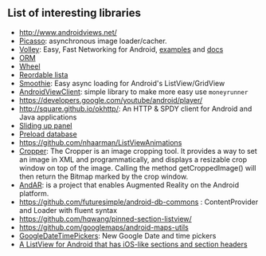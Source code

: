 List of interesting libraries
-----------------------------
 - http://www.androidviews.net/
 - [Picasso](https://github.com/square/picasso): asynchronous image loader/cacher.
 - [Volley](http://commondatastorage.googleapis.com/io-2013/presentations/110%20-%20Volley-%20Easy,%20Fast%20Networking%20for%20Android.pdf): Easy, Fast Networking for Android, [examples](http://ogrelab.ikratko.com/android-volley-examples-samples-and-demos/) and [docs](http://files.evancharlton.com/volley-docs/)
 - [ORM](https://github.com/pardom/ActiveAndroid/)
 - [Wheel](https://github.com/ai212983/android-spinnerwheel)
 - [Reordable lista](https://github.com/terlici/DragNDropList)
 - [Smoothie](https://github.com/lucasr/smoothie): Easy async loading for Android's ListView/GridView
 - [AndroidViewClient](https://github.com/dtmilano/AndroidViewClient/): simple library to make more easy use ``moneyrunner``
 - https://developers.google.com/youtube/android/player/
 - http://square.github.io/okhttp/: An HTTP & SPDY client for Android and Java applications
 - [Sliding up panel](https://github.com/umano/AndroidSlidingUpPanel)
 - [Preload database](https://github.com/jgilfelt/android-sqlite-asset-helper)
 - https://github.com/nhaarman/ListViewAnimations
 - [Cropper](https://github.com/edmodo/cropper): The Cropper is an image cropping tool. It provides a way to set an image in XML and programmatically, and displays a resizable crop window on top of the image. Calling the method getCroppedImage() will then return the Bitmap marked by the crop window.
 - [AndAR](https://code.google.com/p/andar/): is a project that enables Augmented Reality on the Android platform.
 - https://github.com/futuresimple/android-db-commons : ContentProvider and Loader with fluent syntax
 - https://github.com/hqwang/pinned-section-listview/
 - https://github.com/googlemaps/android-maps-utils
 - [GoogleDateTimePickers](https://github.com/Mirkoddd/GoogleDateTimePickers): New Google Date and time pickers
 - [A ListView for Android that has iOS-like sections and section headers](http://applidium.github.io/HeaderListView/)